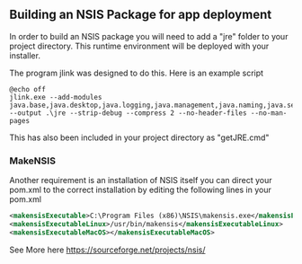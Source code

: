 ## Building an NSIS Package for app deployment

In order to build an NSIS package you will need to add a "jre" folder to your project directory. This runtime environment will be deployed with your installer.

The program jlink was designed to do this. Here is an example script
```
@echo off
jlink.exe --add-modules java.base,java.desktop,java.logging,java.management,java.naming,java.security.jgss,java.xml --output .\jre --strip-debug --compress 2 --no-header-files --no-man-pages
```

This has also been included in your project directory as "getJRE.cmd"

### MakeNSIS ###

Another requirement is an installation of NSIS itself you can direct your pom.xml to the correct installation by editing the following lines in your pom.xml

```xml
<makensisExecutable>C:\Program Files (x86)\NSIS\makensis.exe</makensisExecutable>
<makensisExecutableLinux>/usr/bin/makensis</makensisExecutableLinux>
<makensisExecutableMacOS></makensisExecutableMacOS>
```

See More here https://sourceforge.net/projects/nsis/